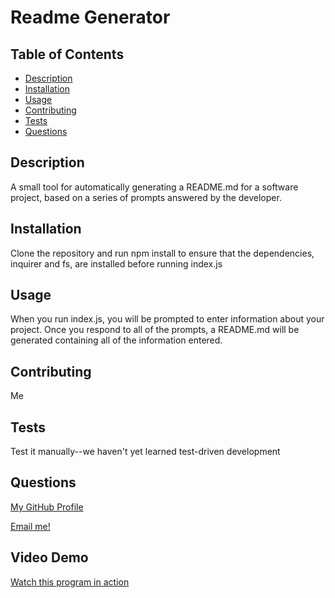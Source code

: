 # Readme Generator

## Table of Contents
- [Description](#description)
- [Installation](#installation)
- [Usage](#usage)
- [Contributing](#contributing)
- [Tests](#tests)
- [Questions](#questions)

## Description
A small tool for automatically generating a README.md for a software project, based on a series of prompts answered by the developer.

## Installation
Clone the repository and run npm install to ensure that the dependencies, inquirer and fs, are installed before running index.js

## Usage
When you run index.js, you will be prompted to enter information about your project. Once you respond to all of the prompts, a README.md will be generated containing all of the information entered.

## Contributing
Me

## Tests
Test it manually--we haven't yet learned test-driven development

## Questions

[My GitHub Profile](https://github.com/eschindev)

[Email me!](mailto:eschindler1993@gmail.com)

## Video Demo

[Watch this program in action](https://drive.google.com/file/d/18sLR-zvPv_uvSzpVbz3sGhw4vJE4ONEv/view)